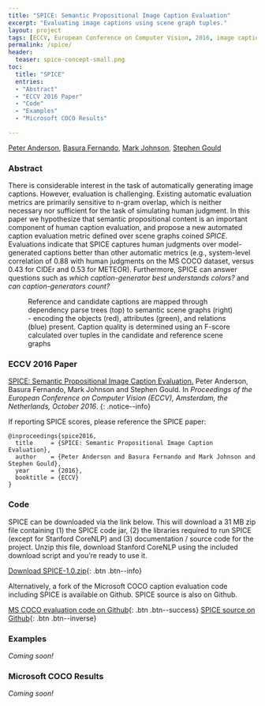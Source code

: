 ```yaml
---
title: "SPICE: Semantic Propositional Image Caption Evaluation"
excerpt: "Evaluating image captions using scene graph tuples."
layout: project
tags: [ECCV, European Conference on Computer Vision, 2016, image captioning, evaluation metric, Microsoft COCO]
permalink: /spice/
header:
  teaser: spice-concept-small.png
toc:
  title: "SPICE"
  entries:
  - "Abstract"
  - "ECCV 2016 Paper"
  - "Code"
  - "Examples"
  - "Microsoft COCO Results"

---
```


[Peter Anderson](/), [Basura Fernando](http://users.cecs.anu.edu.au/~basura/), [Mark Johnson](http://web.science.mq.edu.au/~mjohnson/), [Stephen Gould](http://users.cecs.anu.edu.au/~sgould/)


### Abstract
There is considerable interest in the task of automatically generating image captions. However, evaluation is challenging. Existing automatic evaluation metrics are primarily sensitive to n-gram overlap, which is neither necessary nor sufficient for the task of simulating human judgment. In this paper we hypothesize that semantic propositional content is an important component of human caption evaluation, and propose a new automated caption evaluation metric defined over scene graphs coined *SPICE*. Evaluations indicate that SPICE captures human judgments over model-generated captions better than other automatic metrics (e.g., system-level correlation of 0.88 with human judgments on the MS COCO dataset, versus 0.43 for CIDEr and 0.53 for METEOR). Furthermore, SPICE can answer questions such as *which caption-generator best understands colors?* and *can caption-generators count?*

<figure class="align-center"> 
  <img src="{{ site.url }}{{ site.baseurl }}/images/spice-concept.png" alt="">
  <figcaption>Reference and candidate captions are mapped through dependency parse trees (top) to semantic scene graphs (right) - encoding the objects (red), attributes (green), and relations (blue) present. Caption quality is determined using an F-score calculated over tuples in the candidate and reference scene graphs</figcaption>
</figure>

### ECCV 2016 Paper

[SPICE: Semantic Propositional Image Caption Evaluation.](/images/SPICE.pdf) Peter Anderson, Basura Fernando, Mark Johnson and Stephen Gould. In *Proceedings of the European Conference on Computer Vision (ECCV), Amsterdam, the Netherlands, October 2016*.
{: .notice--info}

If reporting SPICE scores, please reference the SPICE paper:

```
@inproceedings{spice2016,
  title     = {SPICE: Semantic Propositional Image Caption Evaluation},
  author    = {Peter Anderson and Basura Fernando and Mark Johnson and Stephen Gould},
  year      = {2016},
  booktitle = {ECCV}
}
```


### Code

SPICE can be downloaded via the link below. This will download a 31 MB zip file containing (1) the SPICE code jar, (2) the libraries required to run SPICE (except for Stanford CoreNLP) and (3) documentation / source code for the project. Unzip this file, download Stanford CoreNLP using the included download script and you’re ready to use it.

[Download SPICE-1.0.zip](/images/SPICE-1.0.zip){: .btn .btn--info}

Alternatively, a fork of the Microsoft COCO caption evaluation code including SPICE is available on Github. 
SPICE source is also on Github.

[MS COCO evaluation code on Github](https://github.com/peteanderson80/coco-caption){: .btn .btn--success} 
[SPICE source on Github](https://github.com/peteanderson80/SPICE){: .btn .btn--inverse}


### Examples

*Coming soon!*

### Microsoft COCO Results

*Coming soon!*

